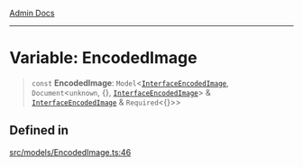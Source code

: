 [Admin Docs](/)

***

# Variable: EncodedImage

> `const` **EncodedImage**: `Model`\<[`InterfaceEncodedImage`](../interfaces/InterfaceEncodedImage.md), `Document`\<`unknown`, \{\}, [`InterfaceEncodedImage`](../interfaces/InterfaceEncodedImage.md)\> & [`InterfaceEncodedImage`](../interfaces/InterfaceEncodedImage.md) & `Required`\<\{\}\>\>

## Defined in

[src/models/EncodedImage.ts:46](https://github.com/Suyash878/talawa-api/blob/cfd688207611ba245c99edd8dbaccb2cdbf6a043/src/models/EncodedImage.ts#L46)
